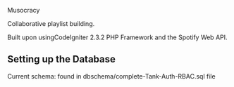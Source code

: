 Musocracy

Collaborative playlist building.

Built upon usingCodeIgniter 2.3.2 PHP Framework and the Spotify Web API.

Setting up the Database
-----------------------
Current schema: found in dbschema/complete-Tank-Auth-RBAC.sql file
